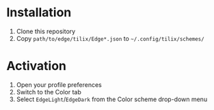 # Installation

1. Clone this repository
2. Copy `path/to/edge/tilix/Edge*.json` to `~/.config/tilix/schemes/`

# Activation

1. Open your profile preferences
2. Switch to the Color tab
3. Select `EdgeLight`/`EdgeDark` from the Color scheme drop-down menu
